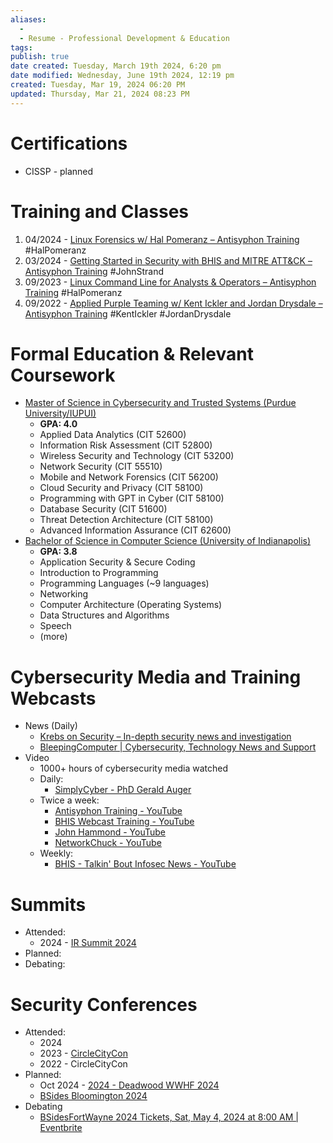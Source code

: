 ```yaml
---
aliases:
  - 
  - Resume - Professional Development & Education
tags: 
publish: true
date created: Tuesday, March 19th 2024, 6:20 pm
date modified: Wednesday, June 19th 2024, 12:19 pm
created: Tuesday, Mar 19, 2024 06:20 PM
updated: Thursday, Mar 21, 2024 08:23 PM
---
```


# Certifications
- CISSP - planned
# Training and Classes
1. 04/2024 - [Linux Forensics w/ Hal Pomeranz – Antisyphon Training](https://www.antisyphontraining.com/on-demand-courses/linux-forensics-w-hal-pomeranz/)  #HalPomeranz 
2. 03/2024 - [Getting Started in Security with BHIS and MITRE ATT&CK – Antisyphon Training](https://www.antisyphontraining.com/event/getting-started-in-security-with-bhis-and-mitre-attck/2023-09-20/) #JohnStrand
3. 09/2023 - [Linux Command Line for Analysts & Operators – Antisyphon Training](https://www.antisyphontraining.com/linux-command-line-for-analysts-operators/) #HalPomeranz
4. 09/2022 - [Applied Purple Teaming w/ Kent Ickler and Jordan Drysdale – Antisyphon Training](https://www.antisyphontraining.com/live-courses-catalog/applied-purple-teaming-kent-ickler-and-jordan-drysdale/) #KentIckler #JordanDrysdale 
# Formal Education &  Relevant Coursework
- <u>Master of Science in Cybersecurity and Trusted Systems (Purdue University/IUPUI)</u>
	- **GPA: 4.0**
	- Applied Data Analytics (CIT 52600)
	- Information Risk Assessment (CIT 52800)
	- Wireless Security and Technology (CIT 53200)
	- Network Security (CIT 55510)
	- Mobile and Network Forensics (CIT 56200)
	- Cloud Security and Privacy (CIT 58100)
	- Programming with GPT in Cyber (CIT 58100)
	- Database Security (CIT 51600)
	- Threat Detection Architecture (CIT 58100)
	- Advanced Information Assurance (CIT 62600)
- <u>Bachelor of Science in Computer Science (University of Indianapolis)</u>
	- **GPA: 3.8**
	- Application Security & Secure Coding
	- Introduction to Programming 
	- Programming Languages (~9 languages)
	- Networking
	- Computer Architecture (Operating Systems)
	- Data Structures and Algorithms
	- Speech
	- (more)
# Cybersecurity Media and Training Webcasts
- News (Daily)
	- [Krebs on Security – In-depth security news and investigation](https://krebsonsecurity.com/) 
	- [BleepingComputer | Cybersecurity, Technology News and Support](https://www.bleepingcomputer.com/)
- Video
	- 1000+ hours of cybersecurity media watched
	- Daily:
		- [SimplyCyber - PhD Gerald Auger](https://www.youtube.com/@SimplyCyber)
	- Twice a week:
		- [Antisyphon Training - YouTube](https://www.youtube.com/@AntisyphonTraining)
		- [BHIS Webcast Training - YouTube](https://www.youtube.com/@BlackHillsInformationSecurity)
		- [John Hammond - YouTube](https://www.youtube.com/@_JohnHammond)
		- [NetworkChuck - YouTube](https://www.youtube.com/@NetworkChuck)
	- Weekly:
		- [BHIS - Talkin' Bout Infosec News - YouTube](https://www.youtube.com/@BlackHillsInformationSecurity/streams)

# Summits
- Attended:
	- 2024 - [IR Summit 2024](📁%2005%20-%20Learning,%20Notes/BHIS,%20Antisyphon/IR%20Summit%202024/IR%20Summit%202024.md) 
- Planned:
- Debating:
# Security Conferences
- Attended:
	- 2024
	- 2023 - [CircleCityCon](https://circlecitycon.org/)
	- 2022 - CircleCityCon
- Planned:
	- Oct 2024 - [2024 - Deadwood WWHF 2024](https://wildwesthackinfest.com/)
	- [BSides Bloomington 2024](https://bsidesbloomington.org/)
- Debating
	- [BSidesFortWayne 2024 Tickets, Sat, May 4, 2024 at 8:00 AM | Eventbrite](https://www.eventbrite.com/e/bsidesfortwayne-2024-tickets-789388280597) 